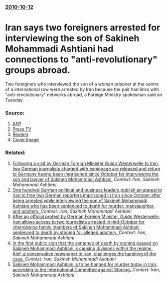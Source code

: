 ### [2010-10-12](/news/2010/10/12/index.md)

# Iran says two foreigners arrested for interviewing the son of Sakineh Mohammadi Ashtiani had connections to "anti-revolutionary" groups abroad. 

Two foreigners who interviewed the son of a woman prisoner at the centre of a international row were arrested by Iran because the pair had links with &quot;anti-revolutionary&quot; networks abroad, a Foreign Ministry spokesman said on Tuesday.


### Source:

1. [AFP](http://www.google.com/hostednews/afp/article/ALeqM5g_HK_y_PKeqVYy5UkIQXMCg-6C5A?docId=CNG.3af003c84a71aeca2db44ba857bb01cc.7f1)
2. [Press TV](http://www.presstv.ir/detail/146356.html)
3. [Reuters](http://in.reuters.com/article/idINIndia-52135920101012)
3. [Cover Image](http://s4.reutersmedia.net/resources_v2/images/rcom-default.png)

### Related:

1. [Following a visit by German Foreign Minister Guido Westerwelle to Iran, two German journalists charged with espionage are released and return to Germany having been imprisoned since October for interviewing the son and lawyer of Sakineh Mohammadi Ashtiani.](/news/2011/02/20/following-a-visit-by-german-foreign-minister-guido-westerwelle-to-iran-two-german-journalists-charged-with-espionage-are-released-and-retur.md) _Context: Iran, Sakineh Mohammadi Ashtiani_
2. [One hundred German political and business leaders publish an appeal to Iran to free two German reporters imprisoned in Iran since October after being arrested while interviewing the son of Sakineh Mohammadi Ashtiani who has been sentenced to death for murder, manslaughter, and adultery. ](/news/2011/01/2/one-hundred-german-political-and-business-leaders-publish-an-appeal-to-iran-to-free-two-german-reporters-imprisoned-in-iran-since-october-af.md) _Context: Iran, Sakineh Mohammadi Ashtiani_
3. [After an official protest by German Foreign Minister, Guido Westerwelle, Iran allows access to two journalists arrested in mid-October for interviewing family members of Sakineh Mohammadi Ashtiani, sentenced to death by stoning for alleged adultery. ](/news/2010/12/31/after-an-official-protest-by-german-foreign-minister-guido-westerwelle-iran-allows-access-to-two-journalists-arrested-in-mid-october-for-i.md) _Context: Iran, Sakineh Mohammadi Ashtiani_
4. [In the first public sign that the sentence of death by stoning passed on Sakineh Mohammadi Ashtiani is causing divisions within the regime, Alef, a conservative newspaper in Iran, challenges the handling of the case. ](/news/2010/11/9/in-the-first-public-sign-that-the-sentence-of-death-by-stoning-passed-on-sakineh-mohammadi-ashtiani-is-causing-divisions-within-the-regime.md) _Context: Iran, Sakineh Mohammadi Ashtiani_
5. [Sakineh Mohammadi Ashtiani is to be hanged for murder today in Iran, according to the International Committee against Stoning. ](/news/2010/11/3/sakineh-mohammadi-ashtiani-is-to-be-hanged-for-murder-today-in-iran-according-to-the-international-committee-against-stoning.md) _Context: Iran, Sakineh Mohammadi Ashtiani_
